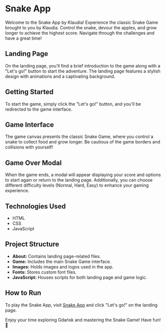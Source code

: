# Snake App

Welcome to the Snake App by Klaudia! Experience the classic Snake Game brought to you by Klaudia. Control the snake, devour the apples, and grow longer to achieve the highest score. Navigate through the challenges and have a great time!

## Landing Page

On the landing page, you'll find a brief introduction to the game along with a "Let's go!" button to start the adventure. The landing page features a stylish design with animations and a captivating background.

## Getting Started

To start the game, simply click the "Let's go!" button, and you'll be redirected to the game interface.

## Game Interface

The game canvas presents the classic Snake Game, where you control a snake to collect food and grow longer. Be cautious of the game borders and collisions with yourself!

## Game Over Modal

When the game ends, a modal will appear displaying your score and options to start again or return to the landing page. Additionally, you can choose different difficulty levels (Normal, Hard, Easy) to enhance your gaming experience.

## Technologies Used

- HTML
- CSS
- JavaScript

## Project Structure

- **About:** Contains landing page-related files.
- **Game:** Includes the main Snake Game interface.
- **Images:** Holds images and logos used in the app.
- **Fonts:** Stores custom font files.
- **JavaScript:** Houses scripts for both landing page and game logic.

## How to Run

To play the Snake App, visit [Snake App](https://denertova.github.io/SnakeApp/About/) and click "Let's go!" on the landing page.

Enjoy your time exploring Gdańsk and mastering the Snake Game! Have fun! 🐍